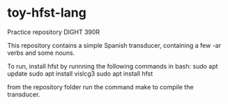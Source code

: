 # toy-hfst-lang
Practice repository DIGHT 390R

This repository contains a simple Spanish transducer, containing a few -ar verbs and some nouns.

To run, install hfst by runnning the following commands in bash:
sudo apt update
sudo apt install vislcg3
sudo apt install hfst

from the repository folder run the command make to compile the transducer.
